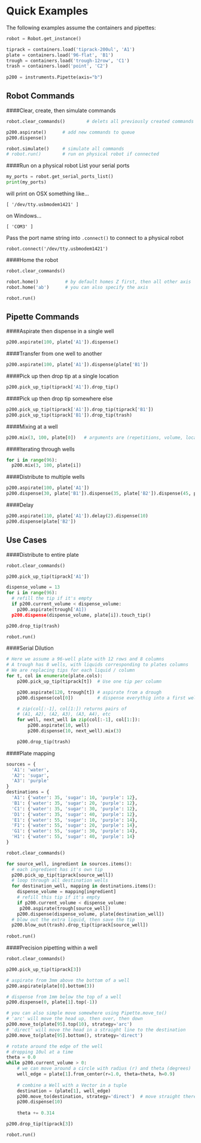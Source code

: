 # Quick Examples
The following examples assume the containers and pipettes:
```python
robot = Robot.get_instance()

tiprack = containers.load('tiprack-200ul', 'A1')
plate = containers.load('96-flat', 'B1')
trough = containers.load('trough-12row', 'C1')
trash = containers.load('point', 'C2')
    
p200 = instruments.Pipette(axis="b")
```
## Robot Commands

####Clear, create, then simulate commands
```python
robot.clear_commands()        # delets all previously created commands

p200.aspirate()      # add new commands to queue
p200.dispense()

robot.simulate()     # simulate all commands
# robot.run()        # run on physical robot if connected
```

####Run on a physical robot
List your serial ports
```python
my_ports = robot.get_serial_ports_list()
print(my_ports)
```
will print on OSX something like...
```
[ '/dev/tty.usbmodem1421' ]
```
on Windows...
```
[ 'COM3' ]
```
Pass the port name string into `.connect()` to connect to a physical robot
```
robot.connect('/dev/tty.usbmodem1421')
```

####Home the robot
```python
robot.clear_commands()

robot.home()          # by default homes Z first, then all other axis
robot.home('ab')      # you can also specify the axis

robot.run()
```

## Pipette Commands
####Aspirate then dispense in a single well

```python
p200.aspirate(100, plate['A1']).dispense()
```

####Transfer from one well to another

 ```python
p200.aspirate(100, plate['A1']).dispense(plate['B1'])
```

####Pick up then drop tip at a single location

```python
p200.pick_up_tip(tiprack['A1']).drop_tip()
```

####Pick up then drop tip somewhere else

```python
p200.pick_up_tip(tiprack['A1']).drop_tip(tiprack['B1'])
p200.pick_up_tip(tiprack['B1']).drop_tip(trash)
```

####Mixing at a well

 ```python
p200.mix(3, 100, plate[0])   # arguments are (repetitions, volume, location)
```

####Iterating through wells

```python
for i in range(96):
  p200.mix(3, 100, plate[i])
```

####Distribute to multiple wells

```python
p200.aspirate(100, plate['A1'])
p200.dispense(30, plate['B1']).dispense(35, plate['B2']).dispense(45, plate['B3'])
```

####Delay

```python
p200.aspirate(110, plate['A1']).delay(2).dispense(10)
p200.dispense(plate['B2'])
```

## Use Cases

####Distribute to entire plate

```python
robot.clear_commands()

p200.pick_up_tip(tiprack['A1'])

dispense_volume = 13
for i in range(96):
  # refill the tip if it's empty
  if p200.current_volume < dispense_volume:
    p200.aspirate(trough['A1])
  p200.dispense(dispense_volume, plate[i]).touch_tip()

p200.drop_tip(trash)

robot.run()
```
####Serial Dilution
```python
# Here we assume a 96-well plate with 12 rows and 8 columns
# A trough has 8 wells, with liquids corresponding to plates columns
# We are replacing tips for each liquid / column
for t, col in enumerate(plate.cols):
    p200.pick_up_tip(tiprack[t])  # Use one tip per column

    p200.aspirate(120, trough[t]) # aspirate from a drough
    p200.dispense(col[0])         # dispense everythig into a first well

    # zip(col[:-1], col[1:]) returns pairs of
    # (A1, A2), (A2, A3), (A3, A4), etc
    for well, next_well in zip(col[:-1], col[1:]):
        p200.aspirate(10, well)
        p200.dispense(10, next_well).mix(3)

    p200.drop_tip(trash)
```
####Plate mapping

```python
sources = {
  'A1': 'water',
  'A2': 'sugar',
  'A3': 'purple'
}
destinations = {
  'A1': {'water': 35, 'sugar': 10, 'purple': 12},
  'B1': {'water': 35, 'sugar': 20, 'purple': 12},
  'C1': {'water': 35, 'sugar': 30, 'purple': 12},
  'D1': {'water': 35, 'sugar': 40, 'purple': 12},
  'E1': {'water': 55, 'sugar': 10, 'purple': 14},
  'F1': {'water': 55, 'sugar': 20, 'purple': 14},
  'G1': {'water': 55, 'sugar': 30, 'purple': 14},
  'H1': {'water': 55, 'sugar': 40, 'purple': 14}
}

robot.clear_commands()

for source_well, ingredient in sources.items():
  # each ingredient has it's own tip
  p200.pick_up_tip(tiprack[source_well])
  # loop through all destination wells
  for destination_well, mapping in destinations.items():
    dispense_volume = mapping[ingredient]
    # refill this tip if it's empty
    if p200.current_volume < dispense_volume:
     p200.aspirate(trough[source_well])
    p200.dispense(dispense_volume, plate[destination_well])
  # blow out the extra liquid, then save the tip
  p200.blow_out(trash).drop_tip(tiprack[source_well])
  
robot.run()
```

####Precision pipetting within a well

```python
robot.clear_commands()

p200.pick_up_tip(tiprack[3])

# aspirate from 3mm above the bottom of a well
p200.aspirate(plate[0].bottom(3))

# dispense from 1mm below the top of a well
p200.dispense(0, plate[1].top(-1))

# you can also simple move somewhere using Pipette.move_to()
# 'arc' will move the head up, then over, then down
p200.move_to(plate[95].top(10), strategy='arc')
# 'direct' will move the head in a straight line to the destination
p200.move_to(plate[95].bottom(), strategy='direct')

# rotate around the edge of the well
# dropping 10ul at a time
theta = 0.0
while p200.current_volume > 0:
    # we can move around a circle with radius (r) and theta (degrees)
    well_edge = plate[1].from_center(r=1.0, theta=theta, h=0.9)
    
    # combine a Well with a Vector in a tuple
    destination = (plate[1], well_edge)
    p200.move_to(destination, strategy='direct')  # move straight there
    p200.dispense(10)
    
    theta += 0.314

p200.drop_tip(tiprack[3])

robot.run()
```
